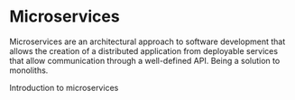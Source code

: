 # Microservices
Microservices are an architectural approach to software development that allows the creation of a distributed application from deployable services that allow communication through a well-defined API. Being a solution to monoliths.

<BadgeLink colorScheme='yellow' badgeText='Read' href='https://developer.ibm.com/learningpaths/get-started-application-modernization/intro-microservices/introduction/'>Introduction to microservices</BadgeLink>
